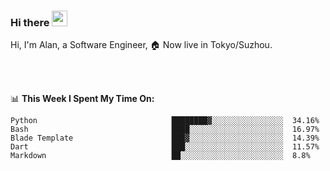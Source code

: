 ### Hi there <img src="https://media.giphy.com/media/hvRJCLFzcasrR4ia7z/giphy.gif" width="25px">

<!-- ![visitors](https://visitor-badge.glitch.me/badge?page_id=dislfyer.dislfyer) -->

Hi, I'm Alan, a Software Engineer, 🏠 Now live in Tokyo/Suzhou.

<br/>
<br/>

📊 **This Week I Spent My Time On:**


<!--START_SECTION:waka-->

```text
Python                              ████████▓░░░░░░░░░░░░░░░░  34.16%
Bash                                ████░░░░░░░░░░░░░░░░░░░░░  16.97%
Blade Template                      ███▓░░░░░░░░░░░░░░░░░░░░░  14.39%
Dart                                ███░░░░░░░░░░░░░░░░░░░░░░  11.57%
Markdown                            ██░░░░░░░░░░░░░░░░░░░░░░░  8.8%
```

<!--END_SECTION:waka-->

<!--
**About Me:**
 -->
